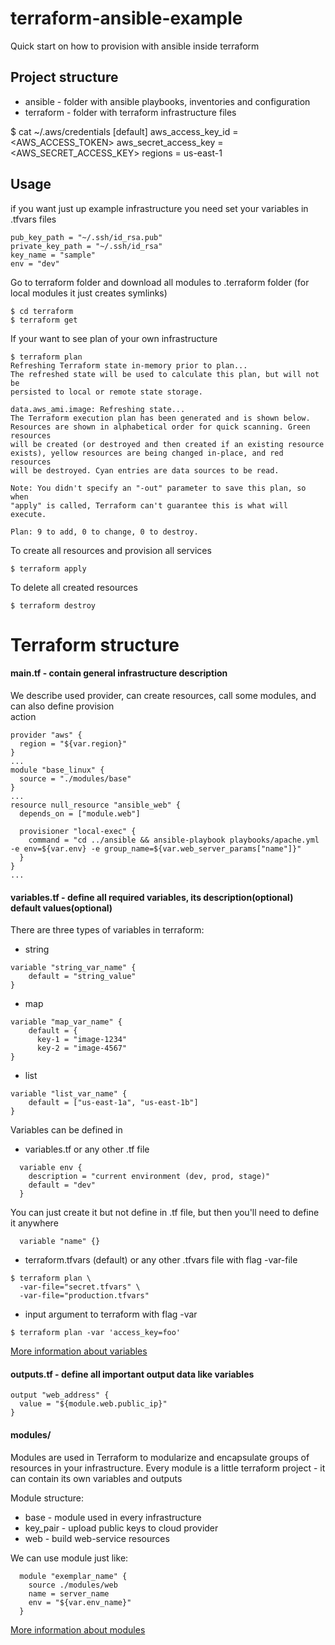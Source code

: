 # terraform-ansible-example
Quick start on how to provision with ansible inside terraform

## Project structure
* ansible - folder with ansible playbooks, inventories and configuration
* terraform - folder with terraform infrastructure files

$ cat ~/.aws/credentials
[default]
aws_access_key_id = <AWS_ACCESS_TOKEN>
aws_secret_access_key = <AWS_SECRET_ACCESS_KEY>
regions = us-east-1

## Usage
if you want just up example infrastructure you need set your variables in .tfvars files
```
pub_key_path = "~/.ssh/id_rsa.pub"
private_key_path = "~/.ssh/id_rsa"
key_name = "sample"
env = "dev"
```

Go to terraform folder and download all modules to .terraform folder (for local modules it just creates symlinks)
```
$ cd terraform
$ terraform get
```

If your want to see plan of your own infrastructure

```
$ terraform plan
Refreshing Terraform state in-memory prior to plan...
The refreshed state will be used to calculate this plan, but will not be
persisted to local or remote state storage.

data.aws_ami.image: Refreshing state...
The Terraform execution plan has been generated and is shown below.
Resources are shown in alphabetical order for quick scanning. Green resources
will be created (or destroyed and then created if an existing resource
exists), yellow resources are being changed in-place, and red resources
will be destroyed. Cyan entries are data sources to be read.

Note: You didn't specify an "-out" parameter to save this plan, so when
"apply" is called, Terraform can't guarantee this is what will execute.

Plan: 9 to add, 0 to change, 0 to destroy.

```
To create all resources and provision all services
```
$ terraform apply
```
To delete all created resources
```
$ terraform destroy
```
# Terraform structure

#### main.tf - contain general infrastructure description
We describe used provider, can create resources, call some modules, and can also define provision  
action
```
provider "aws" {
  region = "${var.region}"
}
...
module "base_linux" {
  source = "./modules/base"
}
...
resource null_resource "ansible_web" {
  depends_on = ["module.web"]

  provisioner "local-exec" {
    command = "cd ../ansible && ansible-playbook playbooks/apache.yml -e env=${var.env} -e group_name=${var.web_server_params["name"]}"
  }
}
...
```


#### variables.tf - define all required variables, its description(optional) default values(optional)

There are three types of variables in terraform:

* string
```
variable "string_var_name" {
    default = "string_value"
}
```
* map
```
variable "map_var_name" {
    default = {
      key-1 = "image-1234"
      key-2 = "image-4567"
}
```
* list
```
variable "list_var_name" {
    default = ["us-east-1a", "us-east-1b"]
}
```

Variables can be defined in
* variables.tf or any other .tf file
```
  variable env {
    description = "current environment (dev, prod, stage)"
    default = "dev"
  }
```
You can just create it but not define in .tf file, but then you'll need to define it anywhere
  ```
    variable "name" {}
  ```

* terraform.tfvars (default) or any other .tfvars file with flag -var-file
```
$ terraform plan \
  -var-file="secret.tfvars" \
  -var-file="production.tfvars"
```
* input argument to terraform with flag -var
```
$ terraform plan -var 'access_key=foo'
```

[More information about variables](https://www.terraform.io/docs/configuration/variables.html)

#### outputs.tf - define all important output data like variables

```
output "web_address" {
  value = "${module.web.public_ip}"
}
```

#### modules/
Modules are used in Terraform to modularize and encapsulate groups of resources in your infrastructure.
Every module is a little terraform project - it can contain its own variables and outputs

Module structure:
* base - module used in every infrastructure
* key_pair - upload public keys to cloud provider
* web - build web-service resources

We can use module just like:
```
  module "exemplar_name" {
    source ./modules/web
    name = server_name
    env = "${var.env_name}"
  }
```
[More information about modules](https://www.terraform.io/docs/modules/index.html)
